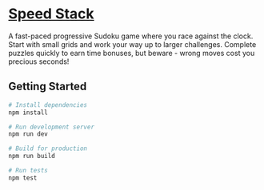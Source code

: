 # [Speed Stack](https://projects.marcnitzsche.de/speedstack/)

A fast-paced progressive Sudoku game where you race against the clock. Start with small grids and work your way up to larger challenges. Complete puzzles quickly to earn time bonuses, but beware - wrong moves cost you precious seconds!

## Getting Started

```bash
# Install dependencies
npm install

# Run development server
npm run dev

# Build for production
npm run build

# Run tests
npm test
```
